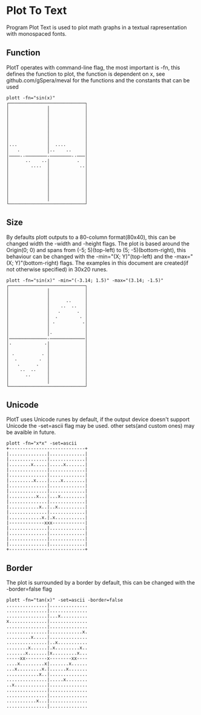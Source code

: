 # Plot To Text
Program Plot Text is used to plot math graphs in a textual rapresentation with monospaced fonts.

## Function

PlotT operates with command-line flag, the most important is -fn,
this defines the function to plot, the function is dependent on x,
see github.com/gSpera/meval for the functions and the constants that can be used
```
plott -fn="sin(x)"
┌────────────────────────────┐
│              │             │
│              │             │
│              │             │
│              │             │
│              │             │
│              │             │
│              │             │
│···           │  ····       │
│   ·          │··    ··     │
│────··────────·────────··───│
│      ··    ··│          ·  │
│        ····  │           ··│
│              │             │
│              │             │
│              │             │
│              │             │
│              │             │
│              │             │
└────────────────────────────┘
```

## Size

By defaults plott outputs to a 80-column format(80x40), this can be changed width the -width and -height flags.
The plot is based around the Origin(0; 0) and spans from (-5; 5)(top-left) to (5; -5)(bottom-right),
this behaviour can be changed with the -min="(X; Y)"(top-left) and the -max="(X; Y)"(bottom-right) flags.
The examples in this document are created(if not otherwise specified) in 30x20 runes.
```
plott -fn="sin(x)" -min="(-3.14; 1.5)" -max="(3.14; -1.5)"
┌────────────────────────────┐
│              │             │
│              │             │
│              │      ··     │
│              │    ··  ··   │
│              │   ·      ·  │
│              │  ·        · │
│              │ ·          ·│
│              │             │
│              │·            │
│──────────────·─────────────│
│·            ·│             │
│              │             │
│ ·          · │             │
│  ·        ·  │             │
│   ·      ·   │             │
│    ··  ··    │             │
│      ··      │             │
│              │             │
└────────────────────────────┘
```

## Unicode

PlotT uses Unicode runes by default, if the output device doesn't support Unicode the -set=ascii flag may be used.
other sets(and custom ones) may be avaible in future.
```
plott -fn="x*x" -set=ascii
+----------------------------+
|..............|.............|
|..............|.............|
|........x.....|.....x.......|
|..............|.............|
|..............|.............|
|.........x....|....x........|
|..............|.............|
|..............|.............|
|..........x...|...x.........|
|..............|.............|
|...........x..|..x..........|
|..............|.............|
|............x.|.x...........|
|-------------xxx------------|
|..............|.............|
|..............|.............|
|..............|.............|
|..............|.............|
+----------------------------+
```

## Border

The plot is surrounded by a border by default, this can be changed with the -border=false flag
```
plott -fn="tan(x)" -set=ascii -border=false
...............|..............
...............|..............
...............|...x..........
x..............|..............
...............|..............
...............|............x.
.........x.....|..............
...............|..x...........
........x......|.x.........x..
.......x.......|x.........x...
-----xx--------x--------xx----
....x.........x|.......x......
...x.........x.|......x.......
............x..|..............
...............|.....x........
..x............|..............
...............|..............
...............|..............
...........x...|..............
...............|..............
```
